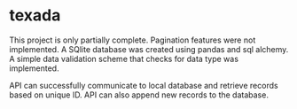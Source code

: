# texada

This project is only partially complete.  Pagination features were not implemented.  A SQlite database was created using pandas and sql alchemy.  A simple data validation scheme that checks for data type was implemented.

API can successfully communicate to local database and retrieve records based on unique ID.  API can also append new records to the database.  
